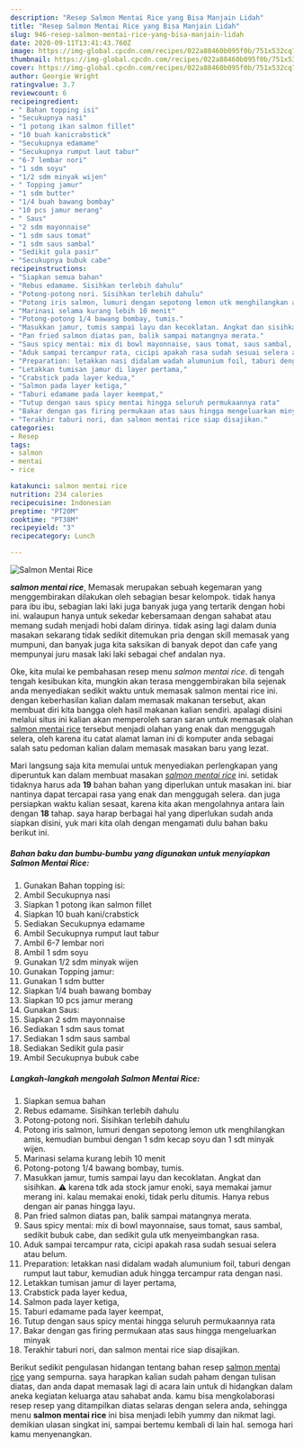 ```yaml
---
description: "Resep Salmon Mentai Rice yang Bisa Manjain Lidah"
title: "Resep Salmon Mentai Rice yang Bisa Manjain Lidah"
slug: 946-resep-salmon-mentai-rice-yang-bisa-manjain-lidah
date: 2020-09-11T13:41:43.760Z
image: https://img-global.cpcdn.com/recipes/022a88460b095f0b/751x532cq70/salmon-mentai-rice-foto-resep-utama.jpg
thumbnail: https://img-global.cpcdn.com/recipes/022a88460b095f0b/751x532cq70/salmon-mentai-rice-foto-resep-utama.jpg
cover: https://img-global.cpcdn.com/recipes/022a88460b095f0b/751x532cq70/salmon-mentai-rice-foto-resep-utama.jpg
author: Georgie Wright
ratingvalue: 3.7
reviewcount: 6
recipeingredient:
- " Bahan topping isi"
- "Secukupnya nasi"
- "1 potong ikan salmon fillet"
- "10 buah kanicrabstick"
- "Secukupnya edamame"
- "Secukupnya rumput laut tabur"
- "6-7 lembar nori"
- "1 sdm soyu"
- "1/2 sdm minyak wijen"
- " Topping jamur"
- "1 sdm butter"
- "1/4 buah bawang bombay"
- "10 pcs jamur merang"
- " Saus"
- "2 sdm mayonnaise"
- "1 sdm saus tomat"
- "1 sdm saus sambal"
- "Sedikit gula pasir"
- "Secukupnya bubuk cabe"
recipeinstructions:
- "Siapkan semua bahan"
- "Rebus edamame. Sisihkan terlebih dahulu"
- "Potong-potong nori. Sisihkan terlebih dahulu"
- "Potong iris salmon, lumuri dengan sepotong lemon utk menghilangkan amis, kemudian bumbui dengan 1 sdm kecap soyu dan 1 sdt minyak wijen."
- "Marinasi selama kurang lebih 10 menit"
- "Potong-potong 1/4 bawang bombay, tumis."
- "Masukkan jamur, tumis sampai layu dan kecoklatan. Angkat dan sisihkan. ⚠️ karena tdk ada stock jamur enoki, saya memakai jamur merang ini. kalau memakai enoki, tidak perlu ditumis. Hanya rebus dengan air panas hingga layu."
- "Pan fried salmon diatas pan, balik sampai matangnya merata."
- "Saus spicy mentai: mix di bowl mayonnaise, saus tomat, saus sambal, sedikit bubuk cabe, dan sedikit gula utk menyeimbangkan rasa."
- "Aduk sampai tercampur rata, cicipi apakah rasa sudah sesuai selera atau belum."
- "Preparation: letakkan nasi didalam wadah alumunium foil, taburi dengan rumput laut tabur, kemudian aduk hingga tercampur rata dengan nasi."
- "Letakkan tumisan jamur di layer pertama,"
- "Crabstick pada layer kedua,"
- "Salmon pada layer ketiga,"
- "Taburi edamame pada layer keempat,"
- "Tutup dengan saus spicy mentai hingga seluruh permukaannya rata"
- "Bakar dengan gas firing permukaan atas saus hingga mengeluarkan minyak"
- "Terakhir taburi nori, dan salmon mentai rice siap disajikan."
categories:
- Resep
tags:
- salmon
- mentai
- rice

katakunci: salmon mentai rice 
nutrition: 234 calories
recipecuisine: Indonesian
preptime: "PT20M"
cooktime: "PT38M"
recipeyield: "3"
recipecategory: Lunch

---
```



![Salmon Mentai Rice](https://img-global.cpcdn.com/recipes/022a88460b095f0b/751x532cq70/salmon-mentai-rice-foto-resep-utama.jpg)

<b><i>salmon mentai rice</i></b>, Memasak merupakan sebuah kegemaran yang menggembirakan dilakukan oleh sebagian besar kelompok. tidak hanya para ibu ibu, sebagian laki laki juga banyak juga yang tertarik dengan hobi ini. walaupun hanya untuk sekedar kebersamaan dengan sahabat atau memang sudah menjadi hobi dalam dirinya. tidak asing lagi dalam dunia masakan sekarang tidak sedikit ditemukan pria dengan skill memasak yang mumpuni, dan banyak juga kita saksikan di banyak depot dan cafe yang mempunyai juru masak laki laki sebagai chef andalan nya.



Oke, kita mulai ke pembahasan resep menu <i>salmon mentai rice</i>. di tengah tengah kesibukan kita, mungkin akan terasa menggembirakan bila sejenak anda menyediakan sedikit waktu untuk memasak salmon mentai rice ini. dengan keberhasilan kalian dalam memasak makanan tersebut, akan membuat diri kita bangga oleh hasil makanan kalian sendiri. apalagi disini melalui situs ini kalian akan memperoleh saran saran untuk memasak olahan <u>salmon mentai rice</u> tersebut menjadi olahan yang enak dan menggugah selera, oleh karena itu catat alamat laman ini di komputer anda sebagai salah satu pedoman kalian dalam memasak masakan baru yang lezat.


Mari langsung saja kita memulai untuk menyediakan perlengkapan yang diperuntuk kan dalam membuat masakan <u><i>salmon mentai rice</i></u> ini. setidak tidaknya harus ada <b>19</b> bahan bahan yang diperlukan untuk masakan ini. biar nantinya dapat tercapai rasa yang enak dan menggugah selera. dan juga persiapkan waktu kalian sesaat, karena kita akan mengolahnya antara lain dengan <b>18</b> tahap. saya harap berbagai hal yang diperlukan sudah anda siapkan disini, yuk mari kita olah dengan mengamati dulu bahan baku berikut ini.

<!--inarticleads1-->

##### Bahan baku dan bumbu-bumbu yang digunakan untuk menyiapkan Salmon Mentai Rice:

1. Gunakan  Bahan topping isi:
1. Ambil Secukupnya nasi
1. Siapkan 1 potong ikan salmon fillet
1. Siapkan 10 buah kani/crabstick
1. Sediakan Secukupnya edamame
1. Ambil Secukupnya rumput laut tabur
1. Ambil 6-7 lembar nori
1. Ambil 1 sdm soyu
1. Gunakan 1/2 sdm minyak wijen
1. Gunakan  Topping jamur:
1. Gunakan 1 sdm butter
1. Siapkan 1/4 buah bawang bombay
1. Siapkan 10 pcs jamur merang
1. Gunakan  Saus:
1. Siapkan 2 sdm mayonnaise
1. Sediakan 1 sdm saus tomat
1. Sediakan 1 sdm saus sambal
1. Sediakan Sedikit gula pasir
1. Ambil Secukupnya bubuk cabe




<!--inarticleads2-->

##### Langkah-langkah mengolah Salmon Mentai Rice:

1. Siapkan semua bahan
1. Rebus edamame. Sisihkan terlebih dahulu
1. Potong-potong nori. Sisihkan terlebih dahulu
1. Potong iris salmon, lumuri dengan sepotong lemon utk menghilangkan amis, kemudian bumbui dengan 1 sdm kecap soyu dan 1 sdt minyak wijen.
1. Marinasi selama kurang lebih 10 menit
1. Potong-potong 1/4 bawang bombay, tumis.
1. Masukkan jamur, tumis sampai layu dan kecoklatan. Angkat dan sisihkan. ⚠️ karena tdk ada stock jamur enoki, saya memakai jamur merang ini. kalau memakai enoki, tidak perlu ditumis. Hanya rebus dengan air panas hingga layu.
1. Pan fried salmon diatas pan, balik sampai matangnya merata.
1. Saus spicy mentai: mix di bowl mayonnaise, saus tomat, saus sambal, sedikit bubuk cabe, dan sedikit gula utk menyeimbangkan rasa.
1. Aduk sampai tercampur rata, cicipi apakah rasa sudah sesuai selera atau belum.
1. Preparation: letakkan nasi didalam wadah alumunium foil, taburi dengan rumput laut tabur, kemudian aduk hingga tercampur rata dengan nasi.
1. Letakkan tumisan jamur di layer pertama,
1. Crabstick pada layer kedua,
1. Salmon pada layer ketiga,
1. Taburi edamame pada layer keempat,
1. Tutup dengan saus spicy mentai hingga seluruh permukaannya rata
1. Bakar dengan gas firing permukaan atas saus hingga mengeluarkan minyak
1. Terakhir taburi nori, dan salmon mentai rice siap disajikan.




Berikut sedikit pengulasan hidangan tentang bahan resep <u>salmon mentai rice</u> yang sempurna. saya harapkan kalian sudah paham dengan tulisan diatas, dan anda dapat memasak lagi di acara lain untuk di hidangkan dalam aneka kegiatan keluarga atau sahabat anda. kamu bisa mengkolaborasi resep resep yang ditampilkan diatas selaras dengan selera anda, sehingga menu <b>salmon mentai rice</b> ini bisa menjadi lebih yummy dan nikmat lagi. demikian ulasan singkat ini, sampai bertemu kembali di lain hal. semoga hari kamu menyenangkan.

